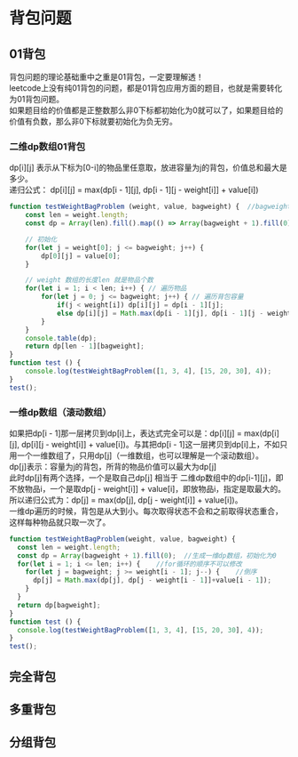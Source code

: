 # 背包问题


## 01背包
背包问题的理论基础重中之重是01背包，一定要理解透！  
leetcode上没有纯01背包的问题，都是01背包应用方面的题目，也就是需要转化为01背包问题。  
如果题目给的价值都是正整数那么非0下标都初始化为0就可以了，如果题目给的价值有负数，那么非0下标就要初始化为负无穷。
### 二维dp数组01背包
dp[i][j] 表示从下标为[0-i]的物品里任意取，放进容量为j的背包，价值总和最大是多少。  
递归公式： dp[i][j] = max(dp[i - 1][j], dp[i - 1][j - weight[i]] + value[i])
```javascript
function testWeightBagProblem (weight, value, bagweight) {  //bagweight是背包的最大重量
    const len = weight.length;
    const dp = Array(len).fill().map(() => Array(bagweight + 1).fill(0));  //生成二维dp数组，初始化为0

    // 初始化
    for(let j = weight[0]; j <= bagweight; j++) {
        dp[0][j] = value[0];
    }

    // weight 数组的长度len 就是物品个数
    for(let i = 1; i < len; i++) { // 遍历物品
        for(let j = 0; j <= bagweight; j++) { // 遍历背包容量
            if(j < weight[i]) dp[i][j] = dp[i - 1][j];
            else dp[i][j] = Math.max(dp[i - 1][j], dp[i - 1][j - weight[i]] + value[i]);
        }
    }
    console.table(dp);
    return dp[len - 1][bagweight];
}
function test () {
    console.log(testWeightBagProblem([1, 3, 4], [15, 20, 30], 4));
}
test();
```

### 一维dp数组（滚动数组）
如果把dp[i - 1]那一层拷贝到dp[i]上，表达式完全可以是：dp[i][j] = max(dp[i][j], dp[i][j - weight[i]] + value[i])。与其把dp[i - 1]这一层拷贝到dp[i]上，不如只用一个一维数组了，只用dp[j]（一维数组，也可以理解是一个滚动数组）。  
dp[j]表示：容量为j的背包，所背的物品价值可以最大为dp[j]  
此时dp[j]有两个选择，一个是取自己dp[j] 相当于 二维dp数组中的dp[i-1][j]，即不放物品i，一个是取dp[j - weight[i]] + value[i]，即放物品i，指定是取最大的。所以递归公式为：dp[j] = max(dp[j], dp[j - weight[i]] + value[i])。  
一维dp遍历的时候，背包是从大到小。每次取得状态不会和之前取得状态重合，这样每种物品就只取一次了。
```javascript
function testWeightBagProblem(weight, value, bagweight) {
  const len = weight.length;
  const dp = Array(bagweight + 1).fill(0);  //生成一维dp数组，初始化为0
  for(let i = 1; i <= len; i++) {    //for循环的顺序不可以修改
    for(let j = bagweight; j >= weight[i - 1]; j--) {    //倒序
      dp[j] = Math.max(dp[j], dp[j - weight[i - 1]]+value[i - 1]);
    }
  }
  return dp[bagweight];
}
function test () {
  console.log(testWeightBagProblem([1, 3, 4], [15, 20, 30], 4));
}
test();
```


## 完全背包











## 多重背包







## 分组背包